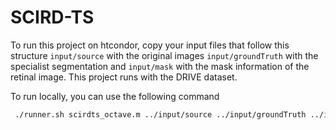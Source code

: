 # SCIRD-TS

To run this project on htcondor, copy your input files that follow this structure `input/source` with the original images `input/groundTruth` with the specialist segmentation and `input/mask` with the mask information of the retinal image. This project runs with the  DRIVE dataset.

To run locally, you can use the following command

```sh
 ./runner.sh scirdts_octave.m ../input/source ../input/groundTruth ../input/mask 1 2 1 1 2 1 -0.1 0.1 0.05 15 21
 ```
